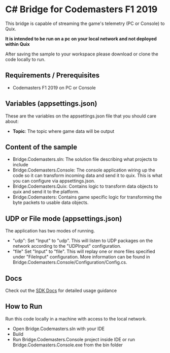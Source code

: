 # C# Bridge for Codemasters F1 2019
This bridge is capable of streaming the game's telemetry (PC or Console) to Quix. 

**It is intended to be run on a pc on your local network and not deployed within Quix**

After saving the sample to your workspace please download or clone the code locally to run. 

## Requirements / Prerequisites
 - Codemasters F1 2019 on PC or Console

## Variables (appsettings.json)

These are the variables on the appsettings.json file that you should care about:

- **Topic**: The topic where game data will be output

## Content of the sample
- Bridge.Codemasters.sln: The solution file describing what projects to include
- Bridge.Codemasters.Console: The console application wiring up the code so it can transform incoming data and send it to quix. This is what you can configure via appsettings.json.
- Bridge.Codemasters.Quix: Contains logic to transform data objects to quix and send it to the platform.
- Bridge.Codemasters: Contains game specific logic for transforming the byte packets to usable data objects.


## UDP or File mode (appsettings.json)
The application has two modes of running. 
- "udp": Set "Input" to "udp". This will listen to UDP packages on the network according to the "UDPInput" configuration.
- "file" Set "Input" to "file". This will replay one or more files specified under "FileInput" configuration.
More information can be found in Bridge.Codemasters.Console/Configuration/Config.cs.

## Docs
Check out the [SDK Docs](https://quix.ai/docs/sdk/introduction.html) for detailed usage guidance

## How to Run
Run this code locally in a machine with access to the local network.

- Open Bridge.Codemasters.sln with your IDE
- Build
- Run Bridge.Codemasters.Console project inside IDE or run Bridge.Codemasters.Console.exe from the bin folder
